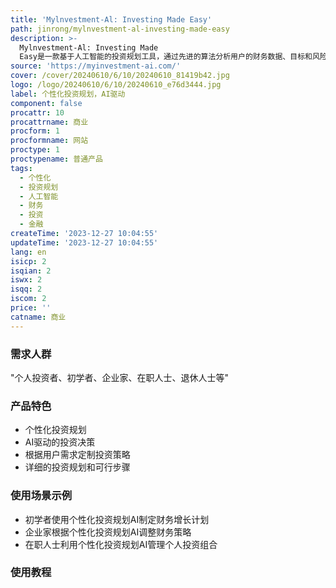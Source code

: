 ```yaml
---
title: 'Mylnvestment-Al: Investing Made Easy'
path: jinrong/mylnvestment-al-investing-made-easy
description: >-
  Mylnvestment-Al: Investing Made
  Easy是一款基于人工智能的投资规划工具，通过先进的算法分析用户的财务数据、目标和风险承受能力，为用户量身定制个性化的投资策略。用户可根据自身情况选择不同的投资方案，获得详细的投资规划，并且根据个人喜好和风险偏好进行定制。该工具不仅提供快速、个性化和数据驱动的投资规划，还能快速适应用户财务状况或目标的变化，随时为用户提供最新的建议。
source: 'https://myinvestment-ai.com/'
cover: /cover/20240610/6/10/20240610_81419b42.jpg
logo: /logo/20240610/6/10/20240610_e76d3444.jpg
label: 个性化投资规划，AI驱动
component: false
procattr: 10
procattrname: 商业
procform: 1
procformname: 网站
proctype: 1
proctypename: 普通产品
tags:
  - 个性化
  - 投资规划
  - 人工智能
  - 财务
  - 投资
  - 金融
createTime: '2023-12-27 10:04:55'
updateTime: '2023-12-27 10:04:55'
lang: en
isicp: 2
isqian: 2
iswx: 2
isqq: 2
iscom: 2
price: ''
catname: 商业
---
```




### 需求人群
"个人投资者、初学者、企业家、在职人士、退休人士等"

### 产品特色
* 个性化投资规划
* AI驱动的投资决策
* 根据用户需求定制投资策略
* 详细的投资规划和可行步骤

### 使用场景示例
* 初学者使用个性化投资规划AI制定财务增长计划
* 企业家根据个性化投资规划AI调整财务策略
* 在职人士利用个性化投资规划AI管理个人投资组合

### 使用教程


  
